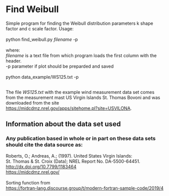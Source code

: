 # Find Weibull

Simple program for finding the Weibull distribution parameters
k shape factor and c scale factor. Usage:<br><br>
python find_weibull.py <i>filename</i> -p<br><br>
where:<br>
<i>filename</i> is a text file from which program loads the first column with the header.<br>
-p parameter if plot should be preparded and saved<br><br>
python data_example/WS125.txt -p<br><br>


The file <i>WS125.txt</i> with the example wind measurement data set comes
from the measurement mast US Virgin Islands St. Thomas Bovoni and
was downloaded from the site<br>
<https://midcdmz.nrel.gov/apps/sitehome.pl?site=USVILONA>.

## Information about the data set used
### Any publication based in whole or in part on these data sets should cite the data source as:
Roberts, O.; Andreas, A.; (1997). United States Virgin Islands:<br>
St. Thomas & St. Croix (Data); NREL Report No. DA-5500-64451.<br>
<http://dx.doi.org/10.7799/1183464><br>
<https://midcdmz.nrel.gov/><br><br>
Sorting function from<br>
<https://fortran-lang.discourse.group/t/modern-fortran-sample-code/2019/4>



